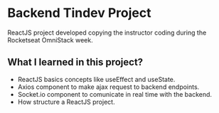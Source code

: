 # Backend Tindev Project

ReactJS project developed copying the instructor coding during the Rocketseat OmniStack week.

## What I learned in this project?

- ReactJS basics concepts like useEffect and useState.
- Axios component to make ajax request to backend endpoints.
- Socket.io component to comunicate in real time with the backend.
- How structure a ReactJS project.
